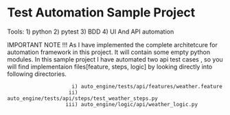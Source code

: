 # Test Automation Sample Project

Tools:
      1) python
      2) pytest
      3) BDD
      4) UI And API automation
 
  
  
IMPORTANT NOTE !!!  As I have implemented the complete architetcure for automation framework in this project. It will contain some empty python modules.
                    In this sample project I have automated two api test cases , so you will find implementaion files[feature, steps, logic] by looking directly into
                    following directories.
                    
                         i) auto_engine/tests/api/features/weather.feature
                        ii) auto_engine/tests/api/steps/test_weather_steps.py
                       iii) auto_engine/logic/api/weather_logic.py
